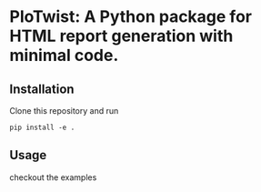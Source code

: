 # PloTwist: A Python package for HTML report generation with minimal code.
## Installation
Clone this repository and run 
```
pip install -e .
```
## Usage
checkout the examples
